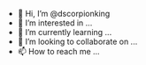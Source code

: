 - 👋 Hi, I’m @dscorpionking
- 👀 I’m interested in ...
- 🌱 I’m currently learning ...
- 💞️ I’m looking to collaborate on ...
- 📫 How to reach me ...

<!---
dscorpionking/dscorpionking is a ✨ special ✨ repository because its `README.md` (this file) appears on your GitHub profile.
You can click the Preview link to take a look at your changes.
--->
